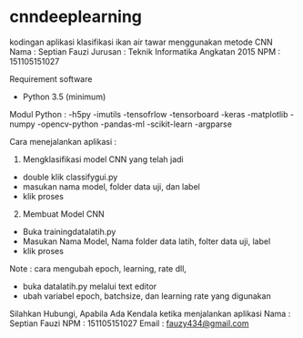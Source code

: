 # cnndeeplearning
kodingan aplikasi klasifikasi ikan air tawar menggunakan metode CNN 
Nama : Septian Fauzi
Jurusan : Teknik Informatika Angkatan 2015
NPM : 151105151027

Requirement software
- Python 3.5 (minimum)

Modul Python :
-h5py
-imutils
-tensofrlow
-tensorboard
-keras
-matplotlib
-numpy
-opencv-python
-pandas-ml
-scikit-learn
-argparse


Cara menejalankan aplikasi :
1. Mengklasifikasi model CNN yang telah jadi
- double klik classifygui.py
- masukan nama model, folder data uji, dan label
- klik proses

2. Membuat Model CNN
- Buka trainingdatalatih.py
- Masukan Nama Model, Nama folder data latih, folter data uji, label
- klik proses

Note : cara mengubah epoch, learning, rate dll, 
- buka datalatih.py melalui text editor
- ubah variabel epoch, batchsize, dan learning rate yang digunakan


Silahkan Hubungi, Apabila Ada Kendala ketika menjalankan aplikasi
Nama : Septian Fauzi
NPM : 151105151027
Email : fauzy434@gmail.com
